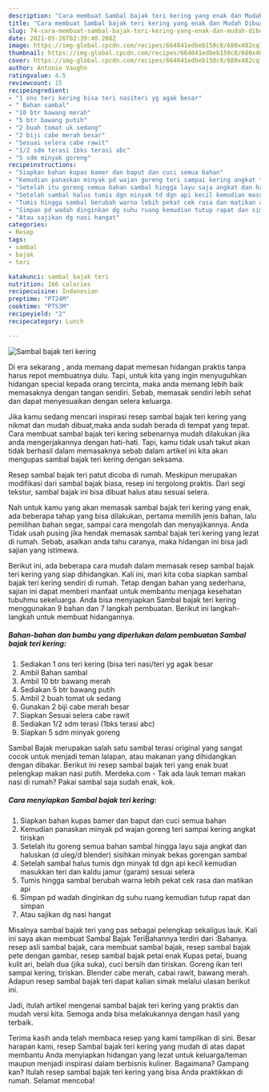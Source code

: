 ```yaml
---
description: "Cara membuat Sambal bajak teri kering yang enak dan Mudah Dibuat"
title: "Cara membuat Sambal bajak teri kering yang enak dan Mudah Dibuat"
slug: 74-cara-membuat-sambal-bajak-teri-kering-yang-enak-dan-mudah-dibuat
date: 2021-05-26T02:39:40.208Z
image: https://img-global.cpcdn.com/recipes/664041edbeb150c8/680x482cq70/sambal-bajak-teri-kering-foto-resep-utama.jpg
thumbnail: https://img-global.cpcdn.com/recipes/664041edbeb150c8/680x482cq70/sambal-bajak-teri-kering-foto-resep-utama.jpg
cover: https://img-global.cpcdn.com/recipes/664041edbeb150c8/680x482cq70/sambal-bajak-teri-kering-foto-resep-utama.jpg
author: Antonio Vaughn
ratingvalue: 4.5
reviewcount: 15
recipeingredient:
- "1 ons teri kering bisa teri nasiteri yg agak besar"
- " Bahan sambal"
- "10 btr bawang merah"
- "5 btr bawang putih"
- "2 buah tomat uk sedang"
- "2 biji cabe merah besar"
- "Sesuai selera cabe rawit"
- "1/2 sdm terasi 1bks terasi abc"
- "5 sdm minyak goreng"
recipeinstructions:
- "Siapkan bahan kupas bamer dan baput dan cuci semua bahan"
- "Kemudian panaskan minyak pd wajan goreng teri sampai kering angkat tiriskan"
- "Setelah itu goreng semua bahan sambal hingga layu saja angkat dan haluskan (d uleg/d blender) sisihkan minyak bekas gorengan sambal"
- "Setelah sambal halus tumis dgn minyak td dgn api kecil kemudian masukkan teri dan kaldu jamur (garam) sesuai selera"
- "Tumis hingga sambal berubah warna lebih pekat cek rasa dan matikan api"
- "Simpan pd wadah dinginkan dg suhu ruang kemudian tutup rapat dan simpan"
- "Atau sajikan dg nasi hangat"
categories:
- Resep
tags:
- sambal
- bajak
- teri

katakunci: sambal bajak teri 
nutrition: 166 calories
recipecuisine: Indonesian
preptime: "PT24M"
cooktime: "PT53M"
recipeyield: "2"
recipecategory: Lunch

---
```



![Sambal bajak teri kering](https://img-global.cpcdn.com/recipes/664041edbeb150c8/680x482cq70/sambal-bajak-teri-kering-foto-resep-utama.jpg)

Di era  sekarang , anda memang dapat memesan hidangan praktis tanpa harus repot membuatnya dulu. Tapi, untuk kita yang ingin menyuguhkan hidangan special kepada orang tercinta, maka anda memang lebih baik memasaknya dengan tangan sendiri. Sebab, memasak sendiri lebih sehat dan dapat menyesuaikan dengan selera keluarga.

Jika kamu sedang mencari inspirasi resep sambal bajak teri kering yang nikmat dan mudah dibuat,maka anda sudah berada di tempat yang tepat. Cara membuat sambal bajak teri kering  sebenarnya mudah dilakukan jika anda mengerjakannya dengan hati-hati. Tapi, kamu tidak usah takut akan tidak berhasil dalam memasaknya 
sebab dalam artikel ini kita akan mengupas sambal bajak teri kering dengan seksama.  

Resep sambal bajak teri patut dicoba di rumah. Meskipun merupakan modifikasi dari sambal bajak biasa, resep ini tergolong praktis. Dari segi tekstur, sambal bajak ini bisa dibuat halus atau sesuai selera.

Nah untuk kamu yang akan memasak sambal bajak teri kering yang enak, ada beberapa tahap yang bisa dilakukan, pertama memilih jenis bahan, lalu pemilihan bahan segar, sampai cara mengolah dan menyajikannya. Anda Tidak usah pusing jika hendak memasak sambal bajak teri kering yang lezat di rumah. Sebab, asalkan anda  tahu caranya, maka hidangan ini bisa jadi sajian yang istimewa.

Berikut ini, ada beberapa cara mudah dalam memasak resep sambal bajak teri kering yang siap dihidangkan. Kali ini, mari kita coba siapkan sambal bajak teri kering sendiri di rumah. Tetap dengan bahan yang sederhana, sajian ini dapat memberi manfaat untuk membantu menjaga kesehatan tubuhmu sekeluarga. Anda bisa menyiapkan Sambal bajak teri kering menggunakan 9 bahan dan 7 langkah pembuatan. Berikut ini langkah-langkah untuk membuat hidangannya.

<!--inarticleads1-->

##### Bahan-bahan dan bumbu yang diperlukan dalam pembuatan Sambal bajak teri kering:

1. Sediakan 1 ons teri kering (bisa teri nasi/teri yg agak besar
1. Ambil  Bahan sambal
1. Ambil 10 btr bawang merah
1. Sediakan 5 btr bawang putih
1. Ambil 2 buah tomat uk sedang
1. Gunakan 2 biji cabe merah besar
1. Siapkan Sesuai selera cabe rawit
1. Sediakan 1/2 sdm terasi (1bks terasi abc)
1. Siapkan 5 sdm minyak goreng


Sambal Bajak merupakan salah satu sambal terasi original yang sangat cocok untuk menjadi teman lalapan, atau makanan yang dihidangkan dengan dibakar. Berikut ini resep sambal bajak teri yang enak buat pelengkap makan nasi putih. Merdeka.com - Tak ada lauk teman makan nasi di rumah? Pakai sambal saja sudah enak, kok. 

<!--inarticleads2-->

##### Cara menyiapkan Sambal bajak teri kering:

1. Siapkan bahan kupas bamer dan baput dan cuci semua bahan
1. Kemudian panaskan minyak pd wajan goreng teri sampai kering angkat tiriskan
1. Setelah itu goreng semua bahan sambal hingga layu saja angkat dan haluskan (d uleg/d blender) sisihkan minyak bekas gorengan sambal
1. Setelah sambal halus tumis dgn minyak td dgn api kecil kemudian masukkan teri dan kaldu jamur (garam) sesuai selera
1. Tumis hingga sambal berubah warna lebih pekat cek rasa dan matikan api
1. Simpan pd wadah dinginkan dg suhu ruang kemudian tutup rapat dan simpan
1. Atau sajikan dg nasi hangat


Misalnya sambal bajak teri yang pas sebagai pelengkap sekaligus lauk. Kali ini saya akan membuat Sambal Bajak TeriBahannya terdiri dari :Bahanya. resep asli sambal bajak, cara membuat sambal bajak, resep sambal bajak pete dengan gambar, resep sambal bajak petai enak Kupas petai, buang kulit ari, belah dua (jika suka), cuci bersih dan tiriskan. Goreng ikan teri sampai kering, tiriskan. Blender cabe merah, cabai rawit, bawang merah. Adapun resep sambal bajak teri dapat kalian simak melalui ulasan berikut ini. 

Jadi, itulah artikel mengenai  sambal bajak teri kering  yang praktis dan mudah versi kita. Semoga anda bisa melakukannya dengan hasil yang terbaik. 

Terima kasih anda telah membaca resep yang kami tampilkan di sini. Besar harapan kami, resep  Sambal bajak teri kering yang mudah di atas dapat membantu Anda menyiapkan hidangan yang lezat untuk keluarga/teman maupun menjadi inspirasi dalam berbisnis kuliner. Bagaimana? Gampang kan? Itulah resep sambal bajak teri kering yang bisa Anda praktikkan di rumah. Selamat mencoba!

